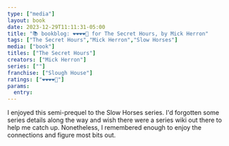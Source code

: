 ```yaml
---
type: ["media"]
layout: book
date: 2023-12-29T11:11:31-05:00
title: "📚 bookblog: ❤️❤️❤️❤️🖤 for The Secret Hours, by Mick Herron"
tags: ["The Secret Hours","Mick Herron","Slow Horses"]
media: ["book"]
titles: ["The Secret Hours"]
creators: ["Mick Herron"]
series: [""]
franchise: ["Slough House"]
ratings: ["❤️❤️❤️❤️🖤"]
params:
  entry:
---
```


I enjoyed this semi-prequel to the Slow Horses series. I'd forgotten some series details along the way and wish there were a series wiki out there to help me catch up. Nonetheless, I remembered enough to enjoy the connections and figure most bits out.
